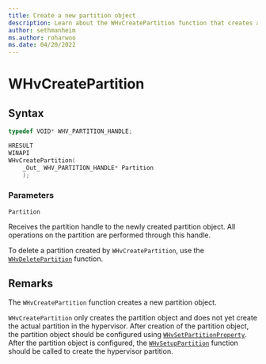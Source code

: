 ```yaml
---
title: Create a new partition object
description: Learn about the WHvCreatePartition function that creates a new partition object.
author: sethmanheim
ms.author: roharwoo
ms.date: 04/20/2022
---
```


# WHvCreatePartition

## Syntax

```C
typedef VOID* WHV_PARTITION_HANDLE;

HRESULT
WINAPI
WHvCreatePartition(
    _Out_ WHV_PARTITION_HANDLE* Partition
    );
```

### Parameters

`Partition`

Receives the partition handle to the newly created partition object. All operations on the partition are performed through this handle.

To delete a partition created by `WHvCreatePartition`, use the [`WHvDeletePartition`](WhvDeletePartition.md) function.
  

## Remarks

The `WHvCreatePartition` function creates a new partition object.

`WHvCreatePartition` only creates the partition object and does not yet create the actual partition in the hypervisor. After creation of the partition object, the partition object should be configured using [`WHvSetPartitionProperty`](WHvSetPartitionProperty.md). After the partition object is configured, the [`WHvSetupPartition`](WhvSetupPartition.md) function should be called to create the hypervisor partition.

